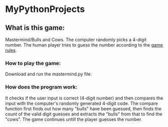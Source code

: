 # MyPythonProjects

## What is this game:

Mastermind/Bulls and Cows.
The computer randomly picks a 4-digit number. The human player tries to guess the number according to the [game rules](https://en.wikipedia.org/wiki/Mastermind_(board_game)). 

### How to play the game:

Download and run the mastermind.py file.

### How does the program work:

It checks if the user input is correct (4-digit number) and then compares the input with the computer's randomly generated 4-digit code.
The compare function first finds out how many "bulls" have been guessed, then finds the count of the valid digit guesses and extracts the "bulls" from that to find the "cows".
The game continues untill the player guesses the number.
